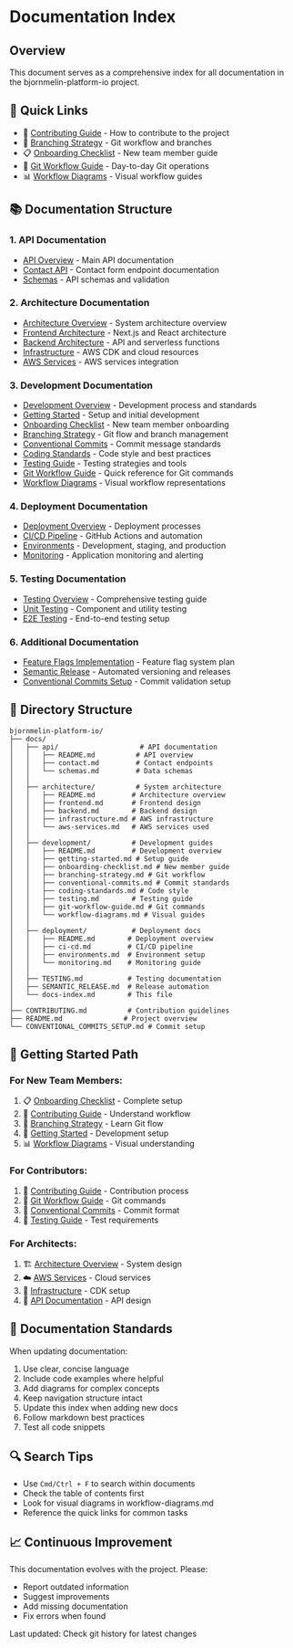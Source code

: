 # Documentation Index

## Overview
This document serves as a comprehensive index for all documentation in the bjornmelin-platform-io project.

## 🚀 Quick Links
- 📖 [Contributing Guide](../CONTRIBUTING.md) - How to contribute to the project
- 🌳 [Branching Strategy](./development/branching-strategy.md) - Git workflow and branches
- 📋 [Onboarding Checklist](./development/onboarding-checklist.md) - New team member guide
- 🔄 [Git Workflow Guide](./development/git-workflow-guide.md) - Day-to-day Git operations
- 📊 [Workflow Diagrams](./development/workflow-diagrams.md) - Visual workflow guides

## 📚 Documentation Structure

### 1. API Documentation
- [API Overview](./api/README.md) - Main API documentation
- [Contact API](./api/contact.md) - Contact form endpoint documentation  
- [Schemas](./api/schemas.md) - API schemas and validation

### 2. Architecture Documentation
- [Architecture Overview](./architecture/README.md) - System architecture overview
- [Frontend Architecture](./architecture/frontend.md) - Next.js and React architecture
- [Backend Architecture](./architecture/backend.md) - API and serverless functions
- [Infrastructure](./architecture/infrastructure.md) - AWS CDK and cloud resources
- [AWS Services](./architecture/aws-services.md) - AWS services integration

### 3. Development Documentation  
- [Development Overview](./development/README.md) - Development process and standards
- [Getting Started](./development/getting-started.md) - Setup and initial development
- [Onboarding Checklist](./development/onboarding-checklist.md) - New team member onboarding
- [Branching Strategy](./development/branching-strategy.md) - Git flow and branch management
- [Conventional Commits](./development/conventional-commits.md) - Commit message standards
- [Coding Standards](./development/coding-standards.md) - Code style and best practices
- [Testing Guide](./development/testing.md) - Testing strategies and tools
- [Git Workflow Guide](./development/git-workflow-guide.md) - Quick reference for Git commands
- [Workflow Diagrams](./development/workflow-diagrams.md) - Visual workflow representations

### 4. Deployment Documentation
- [Deployment Overview](./deployment/README.md) - Deployment processes
- [CI/CD Pipeline](./deployment/ci-cd.md) - GitHub Actions and automation
- [Environments](./deployment/environments.md) - Development, staging, and production
- [Monitoring](./deployment/monitoring.md) - Application monitoring and alerting

### 5. Testing Documentation
- [Testing Overview](./TESTING.md) - Comprehensive testing guide
- [Unit Testing](./development/testing.md#unit-testing) - Component and utility testing
- [E2E Testing](./TESTING.md#e2e-testing-with-playwright) - End-to-end testing setup

### 6. Additional Documentation
- [Feature Flags Implementation](./feature-flags-implementation-plan.md) - Feature flag system plan
- [Semantic Release](./SEMANTIC_RELEASE.md) - Automated versioning and releases
- [Conventional Commits Setup](../CONVENTIONAL_COMMITS_SETUP.md) - Commit validation setup

## 📁 Directory Structure

```
bjornmelin-platform-io/
├── docs/
│   ├── api/                    # API documentation
│   │   ├── README.md          # API overview
│   │   ├── contact.md         # Contact endpoints
│   │   └── schemas.md         # Data schemas
│   │
│   ├── architecture/          # System architecture
│   │   ├── README.md         # Architecture overview
│   │   ├── frontend.md       # Frontend design
│   │   ├── backend.md        # Backend design
│   │   ├── infrastructure.md # AWS infrastructure
│   │   └── aws-services.md   # AWS services used
│   │
│   ├── development/          # Development guides
│   │   ├── README.md         # Development overview
│   │   ├── getting-started.md # Setup guide
│   │   ├── onboarding-checklist.md # New member guide
│   │   ├── branching-strategy.md # Git workflow
│   │   ├── conventional-commits.md # Commit standards
│   │   ├── coding-standards.md # Code style
│   │   ├── testing.md        # Testing guide
│   │   ├── git-workflow-guide.md # Git commands
│   │   └── workflow-diagrams.md # Visual guides
│   │
│   ├── deployment/           # Deployment docs
│   │   ├── README.md        # Deployment overview
│   │   ├── ci-cd.md         # CI/CD pipeline
│   │   ├── environments.md  # Environment setup
│   │   └── monitoring.md    # Monitoring guide
│   │
│   ├── TESTING.md           # Testing documentation
│   ├── SEMANTIC_RELEASE.md  # Release automation
│   └── docs-index.md        # This file
│
├── CONTRIBUTING.md          # Contribution guidelines
├── README.md               # Project overview
└── CONVENTIONAL_COMMITS_SETUP.md # Commit setup
```

## 🎯 Getting Started Path

### For New Team Members:
1. 📋 [Onboarding Checklist](./development/onboarding-checklist.md) - Complete setup
2. 📖 [Contributing Guide](../CONTRIBUTING.md) - Understand workflow
3. 🌳 [Branching Strategy](./development/branching-strategy.md) - Learn Git flow
4. 🔧 [Getting Started](./development/getting-started.md) - Development setup
5. 📊 [Workflow Diagrams](./development/workflow-diagrams.md) - Visual understanding

### For Contributors:
1. 📖 [Contributing Guide](../CONTRIBUTING.md) - Contribution process
2. 🔄 [Git Workflow Guide](./development/git-workflow-guide.md) - Git commands
3. 📝 [Conventional Commits](./development/conventional-commits.md) - Commit format
4. 🧪 [Testing Guide](./development/testing.md) - Test requirements

### For Architects:
1. 🏗️ [Architecture Overview](./architecture/README.md) - System design
2. ☁️ [AWS Services](./architecture/aws-services.md) - Cloud services
3. 🚀 [Infrastructure](./architecture/infrastructure.md) - CDK setup
4. 📡 [API Documentation](./api/README.md) - API design

## 📖 Documentation Standards

When updating documentation:
1. Use clear, concise language
2. Include code examples where helpful
3. Add diagrams for complex concepts
4. Keep navigation structure intact
5. Update this index when adding new docs
6. Follow markdown best practices
7. Test all code snippets

## 🔍 Search Tips

- Use `Cmd/Ctrl + F` to search within documents
- Check the table of contents first
- Look for visual diagrams in workflow-diagrams.md
- Reference the quick links for common tasks

## 📈 Continuous Improvement

This documentation evolves with the project. Please:
- Report outdated information
- Suggest improvements
- Add missing documentation
- Fix errors when found

Last updated: Check git history for latest changes
